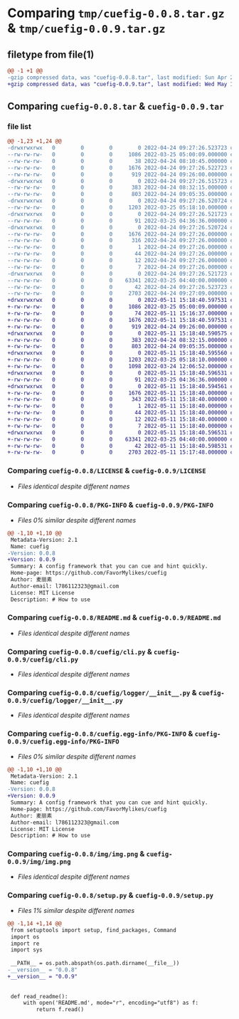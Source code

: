 # Comparing `tmp/cuefig-0.0.8.tar.gz` & `tmp/cuefig-0.0.9.tar.gz`

## filetype from file(1)

```diff
@@ -1 +1 @@
-gzip compressed data, was "cuefig-0.0.8.tar", last modified: Sun Apr 24 09:27:26 2022, max compression
+gzip compressed data, was "cuefig-0.0.9.tar", last modified: Wed May 11 15:18:40 2022, max compression
```

## Comparing `cuefig-0.0.8.tar` & `cuefig-0.0.9.tar`

### file list

```diff
@@ -1,23 +1,24 @@
-drwxrwxrwx   0        0        0        0 2022-04-24 09:27:26.523723 cuefig-0.0.8/
--rw-rw-rw-   0        0        0     1086 2022-03-25 05:00:09.000000 cuefig-0.0.8/LICENSE
--rw-rw-rw-   0        0        0       38 2022-04-24 08:10:45.000000 cuefig-0.0.8/MANIFEST.in
--rw-rw-rw-   0        0        0     1676 2022-04-24 09:27:26.522723 cuefig-0.0.8/PKG-INFO
--rw-rw-rw-   0        0        0      919 2022-04-24 09:26:00.000000 cuefig-0.0.8/README.md
-drwxrwxrwx   0        0        0        0 2022-04-24 09:27:26.515723 cuefig-0.0.8/cuefig/
--rw-rw-rw-   0        0        0      383 2022-04-24 08:32:15.000000 cuefig-0.0.8/cuefig/__init__.py
--rw-rw-rw-   0        0        0      803 2022-04-24 09:05:35.000000 cuefig-0.0.8/cuefig/cli.py
-drwxrwxrwx   0        0        0        0 2022-04-24 09:27:26.520724 cuefig-0.0.8/cuefig/logger/
--rw-rw-rw-   0        0        0     1203 2022-03-25 05:18:10.000000 cuefig-0.0.8/cuefig/logger/__init__.py
-drwxrwxrwx   0        0        0        0 2022-04-24 09:27:26.521723 cuefig-0.0.8/cuefig/utils/
--rw-rw-rw-   0        0        0       91 2022-03-25 04:36:36.000000 cuefig-0.0.8/cuefig/utils/__init__.py
-drwxrwxrwx   0        0        0        0 2022-04-24 09:27:26.520724 cuefig-0.0.8/cuefig.egg-info/
--rw-rw-rw-   0        0        0     1676 2022-04-24 09:27:26.000000 cuefig-0.0.8/cuefig.egg-info/PKG-INFO
--rw-rw-rw-   0        0        0      316 2022-04-24 09:27:26.000000 cuefig-0.0.8/cuefig.egg-info/SOURCES.txt
--rw-rw-rw-   0        0        0        1 2022-04-24 09:27:26.000000 cuefig-0.0.8/cuefig.egg-info/dependency_links.txt
--rw-rw-rw-   0        0        0       44 2022-04-24 09:27:26.000000 cuefig-0.0.8/cuefig.egg-info/entry_points.txt
--rw-rw-rw-   0        0        0       12 2022-04-24 09:27:26.000000 cuefig-0.0.8/cuefig.egg-info/requires.txt
--rw-rw-rw-   0        0        0        7 2022-04-24 09:27:26.000000 cuefig-0.0.8/cuefig.egg-info/top_level.txt
-drwxrwxrwx   0        0        0        0 2022-04-24 09:27:26.521723 cuefig-0.0.8/img/
--rw-rw-rw-   0        0        0    63341 2022-03-25 04:40:00.000000 cuefig-0.0.8/img/img.png
--rw-rw-rw-   0        0        0       42 2022-04-24 09:27:26.523723 cuefig-0.0.8/setup.cfg
--rw-rw-rw-   0        0        0     2703 2022-04-24 09:27:09.000000 cuefig-0.0.8/setup.py
+drwxrwxrwx   0        0        0        0 2022-05-11 15:18:40.597531 cuefig-0.0.9/
+-rw-rw-rw-   0        0        0     1086 2022-03-25 05:00:09.000000 cuefig-0.0.9/LICENSE
+-rw-rw-rw-   0        0        0       74 2022-05-11 15:16:37.000000 cuefig-0.0.9/MANIFEST.in
+-rw-rw-rw-   0        0        0     1676 2022-05-11 15:18:40.597531 cuefig-0.0.9/PKG-INFO
+-rw-rw-rw-   0        0        0      919 2022-04-24 09:26:00.000000 cuefig-0.0.9/README.md
+drwxrwxrwx   0        0        0        0 2022-05-11 15:18:40.590575 cuefig-0.0.9/cuefig/
+-rw-rw-rw-   0        0        0      383 2022-04-24 08:32:15.000000 cuefig-0.0.9/cuefig/__init__.py
+-rw-rw-rw-   0        0        0      803 2022-04-24 09:05:35.000000 cuefig-0.0.9/cuefig/cli.py
+drwxrwxrwx   0        0        0        0 2022-05-11 15:18:40.595560 cuefig-0.0.9/cuefig/logger/
+-rw-rw-rw-   0        0        0     1203 2022-03-25 05:18:10.000000 cuefig-0.0.9/cuefig/logger/__init__.py
+-rw-rw-rw-   0        0        0     1098 2022-03-24 12:06:52.000000 cuefig-0.0.9/cuefig/logger/logging.yaml
+drwxrwxrwx   0        0        0        0 2022-05-11 15:18:40.596531 cuefig-0.0.9/cuefig/utils/
+-rw-rw-rw-   0        0        0       91 2022-03-25 04:36:36.000000 cuefig-0.0.9/cuefig/utils/__init__.py
+drwxrwxrwx   0        0        0        0 2022-05-11 15:18:40.594561 cuefig-0.0.9/cuefig.egg-info/
+-rw-rw-rw-   0        0        0     1676 2022-05-11 15:18:40.000000 cuefig-0.0.9/cuefig.egg-info/PKG-INFO
+-rw-rw-rw-   0        0        0      343 2022-05-11 15:18:40.000000 cuefig-0.0.9/cuefig.egg-info/SOURCES.txt
+-rw-rw-rw-   0        0        0        1 2022-05-11 15:18:40.000000 cuefig-0.0.9/cuefig.egg-info/dependency_links.txt
+-rw-rw-rw-   0        0        0       44 2022-05-11 15:18:40.000000 cuefig-0.0.9/cuefig.egg-info/entry_points.txt
+-rw-rw-rw-   0        0        0       12 2022-05-11 15:18:40.000000 cuefig-0.0.9/cuefig.egg-info/requires.txt
+-rw-rw-rw-   0        0        0        7 2022-05-11 15:18:40.000000 cuefig-0.0.9/cuefig.egg-info/top_level.txt
+drwxrwxrwx   0        0        0        0 2022-05-11 15:18:40.596531 cuefig-0.0.9/img/
+-rw-rw-rw-   0        0        0    63341 2022-03-25 04:40:00.000000 cuefig-0.0.9/img/img.png
+-rw-rw-rw-   0        0        0       42 2022-05-11 15:18:40.598531 cuefig-0.0.9/setup.cfg
+-rw-rw-rw-   0        0        0     2703 2022-05-11 15:17:48.000000 cuefig-0.0.9/setup.py
```

### Comparing `cuefig-0.0.8/LICENSE` & `cuefig-0.0.9/LICENSE`

 * *Files identical despite different names*

### Comparing `cuefig-0.0.8/PKG-INFO` & `cuefig-0.0.9/PKG-INFO`

 * *Files 0% similar despite different names*

```diff
@@ -1,10 +1,10 @@
 Metadata-Version: 2.1
 Name: cuefig
-Version: 0.0.8
+Version: 0.0.9
 Summary: A config framework that you can cue and hint quickly.
 Home-page: https://github.com/FavorMylikes/cuefig
 Author: 麦丽素
 Author-email: l786112323@gmail.com
 License: MIT License
 Description: # How to use
```

### Comparing `cuefig-0.0.8/README.md` & `cuefig-0.0.9/README.md`

 * *Files identical despite different names*

### Comparing `cuefig-0.0.8/cuefig/cli.py` & `cuefig-0.0.9/cuefig/cli.py`

 * *Files identical despite different names*

### Comparing `cuefig-0.0.8/cuefig/logger/__init__.py` & `cuefig-0.0.9/cuefig/logger/__init__.py`

 * *Files identical despite different names*

### Comparing `cuefig-0.0.8/cuefig.egg-info/PKG-INFO` & `cuefig-0.0.9/cuefig.egg-info/PKG-INFO`

 * *Files 0% similar despite different names*

```diff
@@ -1,10 +1,10 @@
 Metadata-Version: 2.1
 Name: cuefig
-Version: 0.0.8
+Version: 0.0.9
 Summary: A config framework that you can cue and hint quickly.
 Home-page: https://github.com/FavorMylikes/cuefig
 Author: 麦丽素
 Author-email: l786112323@gmail.com
 License: MIT License
 Description: # How to use
```

### Comparing `cuefig-0.0.8/img/img.png` & `cuefig-0.0.9/img/img.png`

 * *Files identical despite different names*

### Comparing `cuefig-0.0.8/setup.py` & `cuefig-0.0.9/setup.py`

 * *Files 1% similar despite different names*

```diff
@@ -1,14 +1,14 @@
 from setuptools import setup, find_packages, Command
 import os
 import re
 import sys
 
 __PATH__ = os.path.abspath(os.path.dirname(__file__))
-__version__ = "0.0.8"
+__version__ = "0.0.9"
 
 
 def read_readme():
     with open('README.md', mode="r", encoding="utf8") as f:
         return f.read()
```

